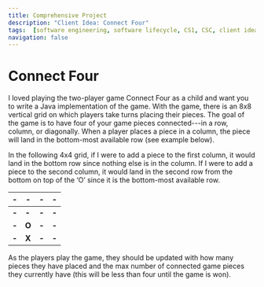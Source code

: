 ```yaml
---
title: Comprehensive Project
description: "Client Idea: Connect Four"
tags:  [software engineering, software lifecycle, CS1, CSC, client idea]
navigation: false
---
```

# Connect Four

I loved playing the two-player game Connect Four as a child and want you to write a Java implementation of the game. With the game, there is an 8x8 vertical grid on which players take turns placing their pieces. The goal of the game is to have four of your game pieces connected---in a row, column, or diagonally. When a player places a piece in a column, the piece will  land in the bottom-most available row (see example below). 

In the following 4x4 grid, if I were to add a piece to the first column, it would land in the bottom row since nothing else is in the column. If I were to add a piece to the second column, it would land in the second row from the bottom on top of the ‘O’ since it is the bottom-most available row.

| **-** | **-** | **-** | **-** |
|---|---|---|---|
| **-** | **-** | **-** | **-** |
| **-** | **O** | **-** | **-** |
| **-** | **X** | **-** | **-** |


As the players play the game, they should be updated with how many pieces they have placed and the max number of connected game pieces they currently have (this will be less than four until the game is won).
